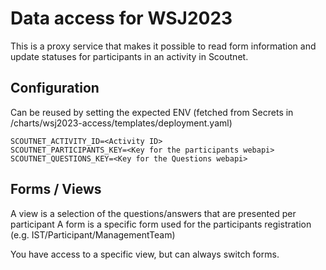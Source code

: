 # Data access for WSJ2023

This is a proxy service that makes it possible to read form information and
update statuses for participants in an activity in Scoutnet.

##  Configuration
Can be reused by setting the expected ENV (fetched from Secrets in /charts/wsj2023-access/templates/deployment.yaml)

    SCOUTNET_ACTIVITY_ID=<Activity ID>
    SCOUTNET_PARTICIPANTS_KEY=<Key for the participants webapi>
    SCOUTNET_QUESTIONS_KEY=<Key for the Questions webapi>


## Forms / Views

A view is a selection of the questions/answers that are presented per participant
A form is a specific form used for the participants registration (e.g. IST/Participant/ManagementTeam)

You have access to a specific view, but can always switch forms.
